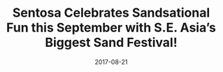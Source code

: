 ---
layout: post
title: Sentosa Celebrates Sandsational Fun this September with S.E. Asia’s Biggest Sand Festival!
date:   2017-08-21
file_url: /resources/news/files/20170821-Media_Release-Sentosa-Celebrates-Sandsational-Fun-this-September-with-SE-Asia-Biggest-Sand-Festival.pdf
---